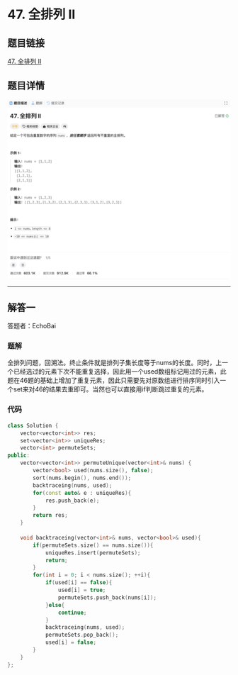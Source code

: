 # 47. 全排列 II
## 题目链接  
[47. 全排列 II](https://leetcode.cn/problems/permutations-ii/description/)
## 题目详情
![题目图片](Img/47.png)

***
## 解答一
答题者：EchoBai

### 题解
全排列问题，回溯法。终止条件就是排列子集长度等于nums的长度。同时，上一个已经选过的元素下次不能重复选择，因此用一个used数组标记用过的元素，此题在46题的基础上增加了重复元素，因此只需要先对原数组进行排序同时引入一个set来对46的结果去重即可。当然也可以直接用if判断跳过重复的元素。

### 代码
``` cpp
class Solution {
    vector<vector<int>> res;
    set<vector<int>> uniqueRes;
    vector<int> permuteSets;
public:
    vector<vector<int>> permuteUnique(vector<int>& nums) {
        vector<bool> used(nums.size(), false);
        sort(nums.begin(), nums.end());
        backtraceing(nums, used);
        for(const auto& e : uniqueRes){
            res.push_back(e);
        }
        return res;
    }

    void backtraceing(vector<int>& nums, vector<bool>& used){
        if(permuteSets.size() == nums.size()){
            uniqueRes.insert(permuteSets);
            return;
        }
        for(int i = 0; i < nums.size(); ++i){
            if(used[i] == false){
                used[i] = true;
                permuteSets.push_back(nums[i]);
            }else{
                continue;
            }
            backtraceing(nums, used);
            permuteSets.pop_back();
            used[i] = false;
        }
    }
};
```
